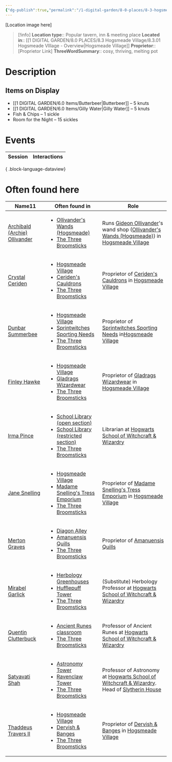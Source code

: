```yaml
---
{"dg-publish":true,"permalink":"/1-digital-garden/8-0-places/8-3-hogsmeade-village/8-3-11-the-three-broomsticks/","tags":["#place","#hogsmeade","#tavern"]}
---
```


[Location image here]
>[!info]
>**Location type**::  Popular tavern, inn & meeting place
>**Located in**:: [[1 DIGITAL GARDEN/8.0 PLACES/8.3 Hogsmeade Village/8.3.01 Hogsmeade VIllage - Overview\|Hogsmeade Village]]
>**Proprietor**:: [Proprietor Link]
>**ThreeWordSummary**:: cosy, thriving, melting pot

# Description


## Items on Display

- [[1 DIGITAL GARDEN/6.0 Items/Butterbeer\|Butterbeer]] – 5 knuts
- [[1 DIGITAL GARDEN/6.0 Items/Gilly Water\|Gilly Water]] – 5 knuts
- Fish & Chips – 1 sickle
- Room for the Night – 15 sickles

# Events

| Session | Interactions |
| ------- | ------------ |

{ .block-language-dataview}

# Often found here

<div><table class="dataview table-view-table"><thead class="table-view-thead"><tr class="table-view-tr-header"><th class="table-view-th"><span>Name</span><span class="dataview small-text">11</span></th><th class="table-view-th"><span>Often found in</span></th><th class="table-view-th"><span>Role</span></th></tr></thead><tbody class="table-view-tbody"><tr><td><span><a data-tooltip-position="top" aria-label="1 DIGITAL GARDEN/7.0 PEOPLE/7.3 NPCs/Archibald (Archie) Ollivander.md" data-href="1 DIGITAL GARDEN/7.0 PEOPLE/7.3 NPCs/Archibald (Archie) Ollivander.md" href="1 DIGITAL GARDEN/7.0 PEOPLE/7.3 NPCs/Archibald (Archie) Ollivander.md" class="internal-link" target="_blank" rel="noopener nofollow">Archibald (Archie) Ollivander</a></span></td><td><ul class="dataview dataview-ul dataview-result-list-ul"><li class="dataview-result-list-li"><span><a data-tooltip-position="top" aria-label="1 DIGITAL GARDEN/8.0 PLACES/8.3 Hogsmeade Village/8.3.27 Ollivander's Wands (Hogsmeade branch).md" data-href="1 DIGITAL GARDEN/8.0 PLACES/8.3 Hogsmeade Village/8.3.27 Ollivander's Wands (Hogsmeade branch).md" href="1 DIGITAL GARDEN/8.0 PLACES/8.3 Hogsmeade Village/8.3.27 Ollivander's Wands (Hogsmeade branch).md" class="internal-link" target="_blank" rel="noopener nofollow">Ollivander's Wands (Hogsmeade)</a></span></li><li class="dataview-result-list-li"><span><a data-tooltip-position="top" aria-label="1 DIGITAL GARDEN/8.0 PLACES/8.3 Hogsmeade Village/8.3.11 The Three Broomsticks.md" data-href="1 DIGITAL GARDEN/8.0 PLACES/8.3 Hogsmeade Village/8.3.11 The Three Broomsticks.md" href="1 DIGITAL GARDEN/8.0 PLACES/8.3 Hogsmeade Village/8.3.11 The Three Broomsticks.md" class="internal-link" target="_blank" rel="noopener nofollow">The Three Broomsticks</a></span></li></ul></td><td><span>Runs <a data-href="Gideon Ollivander" href="Gideon Ollivander" class="internal-link" target="_blank" rel="noopener nofollow">Gideon Ollivander</a>'s wand shop (<a data-tooltip-position="top" aria-label="8.3.27 Ollivander's Wands (Hogsmeade branch)" data-href="8.3.27 Ollivander's Wands (Hogsmeade branch)" href="8.3.27 Ollivander's Wands (Hogsmeade branch)" class="internal-link" target="_blank" rel="noopener nofollow">Ollivander's Wands (Hogsmeade)</a>) in <a data-tooltip-position="top" aria-label="8.3.01 Hogsmeade VIllage - Overview" data-href="8.3.01 Hogsmeade VIllage - Overview" href="8.3.01 Hogsmeade VIllage - Overview" class="internal-link" target="_blank" rel="noopener nofollow">Hogsmeade Village</a></span></td></tr><tr><td><span><a data-tooltip-position="top" aria-label="1 DIGITAL GARDEN/7.0 PEOPLE/7.3 NPCs/Crystal Ceriden.md" data-href="1 DIGITAL GARDEN/7.0 PEOPLE/7.3 NPCs/Crystal Ceriden.md" href="1 DIGITAL GARDEN/7.0 PEOPLE/7.3 NPCs/Crystal Ceriden.md" class="internal-link" target="_blank" rel="noopener nofollow">Crystal Ceriden</a></span></td><td><ul class="dataview dataview-ul dataview-result-list-ul"><li class="dataview-result-list-li"><span><a data-tooltip-position="top" aria-label="1 DIGITAL GARDEN/8.0 PLACES/8.3 Hogsmeade Village/8.3.01 Hogsmeade VIllage - Overview.md" data-href="1 DIGITAL GARDEN/8.0 PLACES/8.3 Hogsmeade Village/8.3.01 Hogsmeade VIllage - Overview.md" href="1 DIGITAL GARDEN/8.0 PLACES/8.3 Hogsmeade Village/8.3.01 Hogsmeade VIllage - Overview.md" class="internal-link" target="_blank" rel="noopener nofollow">Hogsmeade Village</a></span></li><li class="dataview-result-list-li"><span><a data-tooltip-position="top" aria-label="1 DIGITAL GARDEN/8.0 PLACES/8.3 Hogsmeade Village/8.3.03 Ceriden's Cauldrons.md" data-href="1 DIGITAL GARDEN/8.0 PLACES/8.3 Hogsmeade Village/8.3.03 Ceriden's Cauldrons.md" href="1 DIGITAL GARDEN/8.0 PLACES/8.3 Hogsmeade Village/8.3.03 Ceriden's Cauldrons.md" class="internal-link" target="_blank" rel="noopener nofollow">Ceriden's Cauldrons</a></span></li><li class="dataview-result-list-li"><span><a data-tooltip-position="top" aria-label="1 DIGITAL GARDEN/8.0 PLACES/8.3 Hogsmeade Village/8.3.11 The Three Broomsticks.md" data-href="1 DIGITAL GARDEN/8.0 PLACES/8.3 Hogsmeade Village/8.3.11 The Three Broomsticks.md" href="1 DIGITAL GARDEN/8.0 PLACES/8.3 Hogsmeade Village/8.3.11 The Three Broomsticks.md" class="internal-link" target="_blank" rel="noopener nofollow">The Three Broomsticks</a></span></li></ul></td><td><span>Proprietor of <a data-tooltip-position="top" aria-label="8.3.03 Ceriden's Cauldrons" data-href="8.3.03 Ceriden's Cauldrons" href="8.3.03 Ceriden's Cauldrons" class="internal-link" target="_blank" rel="noopener nofollow">Ceriden's Cauldrons</a> in <a data-tooltip-position="top" aria-label="8.3.01 Hogsmeade VIllage - Overview" data-href="8.3.01 Hogsmeade VIllage - Overview" href="8.3.01 Hogsmeade VIllage - Overview" class="internal-link" target="_blank" rel="noopener nofollow">Hogsmeade Village</a></span></td></tr><tr><td><span><a data-tooltip-position="top" aria-label="1 DIGITAL GARDEN/7.0 PEOPLE/7.3 NPCs/Dunbar Summerbee.md" data-href="1 DIGITAL GARDEN/7.0 PEOPLE/7.3 NPCs/Dunbar Summerbee.md" href="1 DIGITAL GARDEN/7.0 PEOPLE/7.3 NPCs/Dunbar Summerbee.md" class="internal-link" target="_blank" rel="noopener nofollow">Dunbar Summerbee</a></span></td><td><ul class="dataview dataview-ul dataview-result-list-ul"><li class="dataview-result-list-li"><span><a data-tooltip-position="top" aria-label="1 DIGITAL GARDEN/8.0 PLACES/8.3 Hogsmeade Village/8.3.01 Hogsmeade VIllage - Overview.md" data-href="1 DIGITAL GARDEN/8.0 PLACES/8.3 Hogsmeade Village/8.3.01 Hogsmeade VIllage - Overview.md" href="1 DIGITAL GARDEN/8.0 PLACES/8.3 Hogsmeade Village/8.3.01 Hogsmeade VIllage - Overview.md" class="internal-link" target="_blank" rel="noopener nofollow">Hogsmeade Village</a></span></li><li class="dataview-result-list-li"><span><a data-tooltip-position="top" aria-label="1 DIGITAL GARDEN/8.0 PLACES/8.3 Hogsmeade Village/8.3.04 Sprintwitches Sporting Needs.md" data-href="1 DIGITAL GARDEN/8.0 PLACES/8.3 Hogsmeade Village/8.3.04 Sprintwitches Sporting Needs.md" href="1 DIGITAL GARDEN/8.0 PLACES/8.3 Hogsmeade Village/8.3.04 Sprintwitches Sporting Needs.md" class="internal-link" target="_blank" rel="noopener nofollow">Sprintwitches Sporting Needs</a></span></li><li class="dataview-result-list-li"><span><a data-tooltip-position="top" aria-label="1 DIGITAL GARDEN/8.0 PLACES/8.3 Hogsmeade Village/8.3.11 The Three Broomsticks.md" data-href="1 DIGITAL GARDEN/8.0 PLACES/8.3 Hogsmeade Village/8.3.11 The Three Broomsticks.md" href="1 DIGITAL GARDEN/8.0 PLACES/8.3 Hogsmeade Village/8.3.11 The Three Broomsticks.md" class="internal-link" target="_blank" rel="noopener nofollow">The Three Broomsticks</a></span></li></ul></td><td><span>Proprietor of <a data-tooltip-position="top" aria-label="8.3.04 Sprintwitches Sporting Needs" data-href="8.3.04 Sprintwitches Sporting Needs" href="8.3.04 Sprintwitches Sporting Needs" class="internal-link" target="_blank" rel="noopener nofollow">Sprintwitches Sporting Needs</a> in<a data-tooltip-position="top" aria-label="8.3.01 Hogsmeade VIllage - Overview" data-href="8.3.01 Hogsmeade VIllage - Overview" href="8.3.01 Hogsmeade VIllage - Overview" class="internal-link" target="_blank" rel="noopener nofollow">Hogsmeade Village</a></span></td></tr><tr><td><span><a data-tooltip-position="top" aria-label="1 DIGITAL GARDEN/7.0 PEOPLE/7.3 NPCs/Finley Hawke.md" data-href="1 DIGITAL GARDEN/7.0 PEOPLE/7.3 NPCs/Finley Hawke.md" href="1 DIGITAL GARDEN/7.0 PEOPLE/7.3 NPCs/Finley Hawke.md" class="internal-link" target="_blank" rel="noopener nofollow">Finley Hawke</a></span></td><td><ul class="dataview dataview-ul dataview-result-list-ul"><li class="dataview-result-list-li"><span><a data-tooltip-position="top" aria-label="1 DIGITAL GARDEN/8.0 PLACES/8.3 Hogsmeade Village/8.3.01 Hogsmeade VIllage - Overview.md" data-href="1 DIGITAL GARDEN/8.0 PLACES/8.3 Hogsmeade Village/8.3.01 Hogsmeade VIllage - Overview.md" href="1 DIGITAL GARDEN/8.0 PLACES/8.3 Hogsmeade Village/8.3.01 Hogsmeade VIllage - Overview.md" class="internal-link" target="_blank" rel="noopener nofollow">Hogsmeade Village</a></span></li><li class="dataview-result-list-li"><span><a data-tooltip-position="top" aria-label="1 DIGITAL GARDEN/8.0 PLACES/8.3 Hogsmeade Village/8.3.16 Gladrags Wizardwear.md" data-href="1 DIGITAL GARDEN/8.0 PLACES/8.3 Hogsmeade Village/8.3.16 Gladrags Wizardwear.md" href="1 DIGITAL GARDEN/8.0 PLACES/8.3 Hogsmeade Village/8.3.16 Gladrags Wizardwear.md" class="internal-link" target="_blank" rel="noopener nofollow">Gladrags Wizardwear</a></span></li><li class="dataview-result-list-li"><span><a data-tooltip-position="top" aria-label="1 DIGITAL GARDEN/8.0 PLACES/8.3 Hogsmeade Village/8.3.11 The Three Broomsticks.md" data-href="1 DIGITAL GARDEN/8.0 PLACES/8.3 Hogsmeade Village/8.3.11 The Three Broomsticks.md" href="1 DIGITAL GARDEN/8.0 PLACES/8.3 Hogsmeade Village/8.3.11 The Three Broomsticks.md" class="internal-link" target="_blank" rel="noopener nofollow">The Three Broomsticks</a></span></li></ul></td><td><span>Proprietor of <a data-tooltip-position="top" aria-label="8.3.16 Gladrags Wizardwear" data-href="8.3.16 Gladrags Wizardwear" href="8.3.16 Gladrags Wizardwear" class="internal-link" target="_blank" rel="noopener nofollow">Gladrags Wizardwear</a> in <a data-tooltip-position="top" aria-label="8.3.01 Hogsmeade VIllage - Overview" data-href="8.3.01 Hogsmeade VIllage - Overview" href="8.3.01 Hogsmeade VIllage - Overview" class="internal-link" target="_blank" rel="noopener nofollow">Hogsmeade Village</a></span></td></tr><tr><td><span><a data-tooltip-position="top" aria-label="1 DIGITAL GARDEN/7.0 PEOPLE/7.3 NPCs/Irma Pince.md" data-href="1 DIGITAL GARDEN/7.0 PEOPLE/7.3 NPCs/Irma Pince.md" href="1 DIGITAL GARDEN/7.0 PEOPLE/7.3 NPCs/Irma Pince.md" class="internal-link" target="_blank" rel="noopener nofollow">Irma Pince</a></span></td><td><ul class="dataview dataview-ul dataview-result-list-ul"><li class="dataview-result-list-li"><span><a data-tooltip-position="top" aria-label="1 DIGITAL GARDEN/8.0 PLACES/8.2 Hogwarts School/8.4.03.1 School Library - Open Section.md" data-href="1 DIGITAL GARDEN/8.0 PLACES/8.2 Hogwarts School/8.4.03.1 School Library - Open Section.md" href="1 DIGITAL GARDEN/8.0 PLACES/8.2 Hogwarts School/8.4.03.1 School Library - Open Section.md" class="internal-link" target="_blank" rel="noopener nofollow">School Library (open section)</a></span></li><li class="dataview-result-list-li"><span><a data-tooltip-position="top" aria-label="1 DIGITAL GARDEN/8.0 PLACES/8.2 Hogwarts School/8.4.03.2 School Library - Restricted Section.md" data-href="1 DIGITAL GARDEN/8.0 PLACES/8.2 Hogwarts School/8.4.03.2 School Library - Restricted Section.md" href="1 DIGITAL GARDEN/8.0 PLACES/8.2 Hogwarts School/8.4.03.2 School Library - Restricted Section.md" class="internal-link" target="_blank" rel="noopener nofollow">School Library (restricted section)</a></span></li><li class="dataview-result-list-li"><span><a data-tooltip-position="top" aria-label="1 DIGITAL GARDEN/8.0 PLACES/8.3 Hogsmeade Village/8.3.11 The Three Broomsticks.md" data-href="1 DIGITAL GARDEN/8.0 PLACES/8.3 Hogsmeade Village/8.3.11 The Three Broomsticks.md" href="1 DIGITAL GARDEN/8.0 PLACES/8.3 Hogsmeade Village/8.3.11 The Three Broomsticks.md" class="internal-link" target="_blank" rel="noopener nofollow">The Three Broomsticks</a></span></li></ul></td><td><span>Librarian at <a data-tooltip-position="top" aria-label="8.2.0 Hogwarts School - Overview" data-href="8.2.0 Hogwarts School - Overview" href="8.2.0 Hogwarts School - Overview" class="internal-link" target="_blank" rel="noopener nofollow">Hogwarts School of Witchcraft &amp; Wizardry</a></span></td></tr><tr><td><span><a data-tooltip-position="top" aria-label="1 DIGITAL GARDEN/7.0 PEOPLE/7.3 NPCs/Jane Snelling.md" data-href="1 DIGITAL GARDEN/7.0 PEOPLE/7.3 NPCs/Jane Snelling.md" href="1 DIGITAL GARDEN/7.0 PEOPLE/7.3 NPCs/Jane Snelling.md" class="internal-link" target="_blank" rel="noopener nofollow">Jane Snelling</a></span></td><td><ul class="dataview dataview-ul dataview-result-list-ul"><li class="dataview-result-list-li"><span><a data-tooltip-position="top" aria-label="1 DIGITAL GARDEN/8.0 PLACES/8.3 Hogsmeade Village/8.3.01 Hogsmeade VIllage - Overview.md" data-href="1 DIGITAL GARDEN/8.0 PLACES/8.3 Hogsmeade Village/8.3.01 Hogsmeade VIllage - Overview.md" href="1 DIGITAL GARDEN/8.0 PLACES/8.3 Hogsmeade Village/8.3.01 Hogsmeade VIllage - Overview.md" class="internal-link" target="_blank" rel="noopener nofollow">Hogsmeade Village</a></span></li><li class="dataview-result-list-li"><span><a data-tooltip-position="top" aria-label="1 DIGITAL GARDEN/8.0 PLACES/8.3 Hogsmeade Village/8.3.13 Madame Snelling's Tress Emporium.md" data-href="1 DIGITAL GARDEN/8.0 PLACES/8.3 Hogsmeade Village/8.3.13 Madame Snelling's Tress Emporium.md" href="1 DIGITAL GARDEN/8.0 PLACES/8.3 Hogsmeade Village/8.3.13 Madame Snelling's Tress Emporium.md" class="internal-link" target="_blank" rel="noopener nofollow">Madame Snelling's Tress Emporium</a></span></li><li class="dataview-result-list-li"><span><a data-tooltip-position="top" aria-label="1 DIGITAL GARDEN/8.0 PLACES/8.3 Hogsmeade Village/8.3.11 The Three Broomsticks.md" data-href="1 DIGITAL GARDEN/8.0 PLACES/8.3 Hogsmeade Village/8.3.11 The Three Broomsticks.md" href="1 DIGITAL GARDEN/8.0 PLACES/8.3 Hogsmeade Village/8.3.11 The Three Broomsticks.md" class="internal-link" target="_blank" rel="noopener nofollow">The Three Broomsticks</a></span></li></ul></td><td><span>Proprietor of <a data-tooltip-position="top" aria-label="8.3.13 Madame Snelling's Tress Emporium" data-href="8.3.13 Madame Snelling's Tress Emporium" href="8.3.13 Madame Snelling's Tress Emporium" class="internal-link" target="_blank" rel="noopener nofollow">Madame Snelling's Tress Emporium</a> in <a data-tooltip-position="top" aria-label="8.3.01 Hogsmeade VIllage - Overview" data-href="8.3.01 Hogsmeade VIllage - Overview" href="8.3.01 Hogsmeade VIllage - Overview" class="internal-link" target="_blank" rel="noopener nofollow">Hogsmeade Village</a></span></td></tr><tr><td><span><a data-tooltip-position="top" aria-label="1 DIGITAL GARDEN/7.0 PEOPLE/7.3 NPCs/Merton Graves.md" data-href="1 DIGITAL GARDEN/7.0 PEOPLE/7.3 NPCs/Merton Graves.md" href="1 DIGITAL GARDEN/7.0 PEOPLE/7.3 NPCs/Merton Graves.md" class="internal-link" target="_blank" rel="noopener nofollow">Merton Graves</a></span></td><td><ul class="dataview dataview-ul dataview-result-list-ul"><li class="dataview-result-list-li"><span><a data-tooltip-position="top" aria-label="1 DIGITAL GARDEN/8.0 PLACES/8.1 Diagon Alley/8.01 Diagon Alley Overview.md" data-href="1 DIGITAL GARDEN/8.0 PLACES/8.1 Diagon Alley/8.01 Diagon Alley Overview.md" href="1 DIGITAL GARDEN/8.0 PLACES/8.1 Diagon Alley/8.01 Diagon Alley Overview.md" class="internal-link" target="_blank" rel="noopener nofollow">Diagon Alley</a></span></li><li class="dataview-result-list-li"><span><a data-tooltip-position="top" aria-label="1 DIGITAL GARDEN/8.0 PLACES/8.1 Diagon Alley/8.1.14 Amanuensis Quills.md" data-href="1 DIGITAL GARDEN/8.0 PLACES/8.1 Diagon Alley/8.1.14 Amanuensis Quills.md" href="1 DIGITAL GARDEN/8.0 PLACES/8.1 Diagon Alley/8.1.14 Amanuensis Quills.md" class="internal-link" target="_blank" rel="noopener nofollow">Amanuensis Quills</a></span></li><li class="dataview-result-list-li"><span><a data-tooltip-position="top" aria-label="1 DIGITAL GARDEN/8.0 PLACES/8.3 Hogsmeade Village/8.3.11 The Three Broomsticks.md" data-href="1 DIGITAL GARDEN/8.0 PLACES/8.3 Hogsmeade Village/8.3.11 The Three Broomsticks.md" href="1 DIGITAL GARDEN/8.0 PLACES/8.3 Hogsmeade Village/8.3.11 The Three Broomsticks.md" class="internal-link" target="_blank" rel="noopener nofollow">The Three Broomsticks</a></span></li></ul></td><td><span>Proprietor of <a data-tooltip-position="top" aria-label="8.1.14 Amanuensis Quills" data-href="8.1.14 Amanuensis Quills" href="8.1.14 Amanuensis Quills" class="internal-link" target="_blank" rel="noopener nofollow">Amanuensis Quills</a></span></td></tr><tr><td><span><a data-tooltip-position="top" aria-label="1 DIGITAL GARDEN/7.0 PEOPLE/7.3 NPCs/Mirabel Garlick.md" data-href="1 DIGITAL GARDEN/7.0 PEOPLE/7.3 NPCs/Mirabel Garlick.md" href="1 DIGITAL GARDEN/7.0 PEOPLE/7.3 NPCs/Mirabel Garlick.md" class="internal-link" target="_blank" rel="noopener nofollow">Mirabel Garlick</a></span></td><td><ul class="dataview dataview-ul dataview-result-list-ul"><li class="dataview-result-list-li"><span><a data-tooltip-position="top" aria-label="1 DIGITAL GARDEN/8.0 PLACES/8.2 Hogwarts School/8.2.01 Herbology Greenhouses.md" data-href="1 DIGITAL GARDEN/8.0 PLACES/8.2 Hogwarts School/8.2.01 Herbology Greenhouses.md" href="1 DIGITAL GARDEN/8.0 PLACES/8.2 Hogwarts School/8.2.01 Herbology Greenhouses.md" class="internal-link" target="_blank" rel="noopener nofollow">Herbology Greenhouses</a></span></li><li class="dataview-result-list-li"><span><a data-tooltip-position="top" aria-label="1 DIGITAL GARDEN/8.0 PLACES/8.2 Hogwarts School/8.3.01 Hufflepuff Tower.md" data-href="1 DIGITAL GARDEN/8.0 PLACES/8.2 Hogwarts School/8.3.01 Hufflepuff Tower.md" href="1 DIGITAL GARDEN/8.0 PLACES/8.2 Hogwarts School/8.3.01 Hufflepuff Tower.md" class="internal-link" target="_blank" rel="noopener nofollow">Hufflepuff Tower</a></span></li><li class="dataview-result-list-li"><span><a data-tooltip-position="top" aria-label="1 DIGITAL GARDEN/8.0 PLACES/8.3 Hogsmeade Village/8.3.11 The Three Broomsticks.md" data-href="1 DIGITAL GARDEN/8.0 PLACES/8.3 Hogsmeade Village/8.3.11 The Three Broomsticks.md" href="1 DIGITAL GARDEN/8.0 PLACES/8.3 Hogsmeade Village/8.3.11 The Three Broomsticks.md" class="internal-link" target="_blank" rel="noopener nofollow">The Three Broomsticks</a></span></li></ul></td><td><span>(Substitute) Herbology Professor at <a data-tooltip-position="top" aria-label="8.2.0 Hogwarts School - Overview" data-href="8.2.0 Hogwarts School - Overview" href="8.2.0 Hogwarts School - Overview" class="internal-link" target="_blank" rel="noopener nofollow">Hogwarts School of Witchcraft &amp; Wizardry</a></span></td></tr><tr><td><span><a data-tooltip-position="top" aria-label="1 DIGITAL GARDEN/7.0 PEOPLE/7.3 NPCs/Quentin Clutterbuck.md" data-href="1 DIGITAL GARDEN/7.0 PEOPLE/7.3 NPCs/Quentin Clutterbuck.md" href="1 DIGITAL GARDEN/7.0 PEOPLE/7.3 NPCs/Quentin Clutterbuck.md" class="internal-link" target="_blank" rel="noopener nofollow">Quentin Clutterbuck</a></span></td><td><ul class="dataview dataview-ul dataview-result-list-ul"><li class="dataview-result-list-li"><span><a data-tooltip-position="top" aria-label="1 DIGITAL GARDEN/8.0 PLACES/8.2 Hogwarts School/8.2.08 Ancient Runes Classroom (incl. Arithmancy).md" data-href="1 DIGITAL GARDEN/8.0 PLACES/8.2 Hogwarts School/8.2.08 Ancient Runes Classroom (incl. Arithmancy).md" href="1 DIGITAL GARDEN/8.0 PLACES/8.2 Hogwarts School/8.2.08 Ancient Runes Classroom (incl. Arithmancy).md" class="internal-link" target="_blank" rel="noopener nofollow">Ancient Runes classroom</a></span></li><li class="dataview-result-list-li"><span><a data-tooltip-position="top" aria-label="1 DIGITAL GARDEN/8.0 PLACES/8.3 Hogsmeade Village/8.3.11 The Three Broomsticks.md" data-href="1 DIGITAL GARDEN/8.0 PLACES/8.3 Hogsmeade Village/8.3.11 The Three Broomsticks.md" href="1 DIGITAL GARDEN/8.0 PLACES/8.3 Hogsmeade Village/8.3.11 The Three Broomsticks.md" class="internal-link" target="_blank" rel="noopener nofollow">The Three Broomsticks</a></span></li></ul></td><td><span>Professor of Ancient Runes at <a data-tooltip-position="top" aria-label="8.2.0 Hogwarts School - Overview" data-href="8.2.0 Hogwarts School - Overview" href="8.2.0 Hogwarts School - Overview" class="internal-link" target="_blank" rel="noopener nofollow">Hogwarts School of Witchcraft &amp; Wizardry</a></span></td></tr><tr><td><span><a data-tooltip-position="top" aria-label="1 DIGITAL GARDEN/7.0 PEOPLE/7.3 NPCs/Satyavati Shah.md" data-href="1 DIGITAL GARDEN/7.0 PEOPLE/7.3 NPCs/Satyavati Shah.md" href="1 DIGITAL GARDEN/7.0 PEOPLE/7.3 NPCs/Satyavati Shah.md" class="internal-link" target="_blank" rel="noopener nofollow">Satyavati Shah</a></span></td><td><ul class="dataview dataview-ul dataview-result-list-ul"><li class="dataview-result-list-li"><span><a data-tooltip-position="top" aria-label="1 DIGITAL GARDEN/8.0 PLACES/8.2 Hogwarts School/8.2.04 Astronomy Tower.md" data-href="1 DIGITAL GARDEN/8.0 PLACES/8.2 Hogwarts School/8.2.04 Astronomy Tower.md" href="1 DIGITAL GARDEN/8.0 PLACES/8.2 Hogwarts School/8.2.04 Astronomy Tower.md" class="internal-link" target="_blank" rel="noopener nofollow">Astronomy Tower</a></span></li><li class="dataview-result-list-li"><span><a data-tooltip-position="top" aria-label="1 DIGITAL GARDEN/8.0 PLACES/8.2 Hogwarts School/8.3.04 Ravenclaw Tower.md" data-href="1 DIGITAL GARDEN/8.0 PLACES/8.2 Hogwarts School/8.3.04 Ravenclaw Tower.md" href="1 DIGITAL GARDEN/8.0 PLACES/8.2 Hogwarts School/8.3.04 Ravenclaw Tower.md" class="internal-link" target="_blank" rel="noopener nofollow">Ravenclaw Tower</a></span></li><li class="dataview-result-list-li"><span><a data-tooltip-position="top" aria-label="1 DIGITAL GARDEN/8.0 PLACES/8.3 Hogsmeade Village/8.3.11 The Three Broomsticks.md" data-href="1 DIGITAL GARDEN/8.0 PLACES/8.3 Hogsmeade Village/8.3.11 The Three Broomsticks.md" href="1 DIGITAL GARDEN/8.0 PLACES/8.3 Hogsmeade Village/8.3.11 The Three Broomsticks.md" class="internal-link" target="_blank" rel="noopener nofollow">The Three Broomsticks</a></span></li></ul></td><td><span>Professor of Astronomy at <a data-tooltip-position="top" aria-label="8.2.0 Hogwarts School - Overview" data-href="8.2.0 Hogwarts School - Overview" href="8.2.0 Hogwarts School - Overview" class="internal-link" target="_blank" rel="noopener nofollow">Hogwarts School of Witchcraft &amp; Wizardry</a>. Head of <a data-tooltip-position="top" aria-label="07.2.06 Slytherin House" data-href="07.2.06 Slytherin House" href="07.2.06 Slytherin House" class="internal-link" target="_blank" rel="noopener nofollow">Slytherin House</a></span></td></tr><tr><td><span><a data-tooltip-position="top" aria-label="1 DIGITAL GARDEN/7.0 PEOPLE/7.3 NPCs/Thaddeus Travers II.md" data-href="1 DIGITAL GARDEN/7.0 PEOPLE/7.3 NPCs/Thaddeus Travers II.md" href="1 DIGITAL GARDEN/7.0 PEOPLE/7.3 NPCs/Thaddeus Travers II.md" class="internal-link" target="_blank" rel="noopener nofollow">Thaddeus Travers II</a></span></td><td><ul class="dataview dataview-ul dataview-result-list-ul"><li class="dataview-result-list-li"><span><a data-tooltip-position="top" aria-label="1 DIGITAL GARDEN/8.0 PLACES/8.3 Hogsmeade Village/8.3.01 Hogsmeade VIllage - Overview.md" data-href="1 DIGITAL GARDEN/8.0 PLACES/8.3 Hogsmeade Village/8.3.01 Hogsmeade VIllage - Overview.md" href="1 DIGITAL GARDEN/8.0 PLACES/8.3 Hogsmeade Village/8.3.01 Hogsmeade VIllage - Overview.md" class="internal-link" target="_blank" rel="noopener nofollow">Hogsmeade Village</a></span></li><li class="dataview-result-list-li"><span><a data-tooltip-position="top" aria-label="1 DIGITAL GARDEN/8.0 PLACES/8.3 Hogsmeade Village/8.3.14 Dervish &amp; Banges.md" data-href="1 DIGITAL GARDEN/8.0 PLACES/8.3 Hogsmeade Village/8.3.14 Dervish &amp; Banges.md" href="1 DIGITAL GARDEN/8.0 PLACES/8.3 Hogsmeade Village/8.3.14 Dervish &amp; Banges.md" class="internal-link" target="_blank" rel="noopener nofollow">Dervish &amp; Banges</a></span></li><li class="dataview-result-list-li"><span><a data-tooltip-position="top" aria-label="1 DIGITAL GARDEN/8.0 PLACES/8.3 Hogsmeade Village/8.3.11 The Three Broomsticks.md" data-href="1 DIGITAL GARDEN/8.0 PLACES/8.3 Hogsmeade Village/8.3.11 The Three Broomsticks.md" href="1 DIGITAL GARDEN/8.0 PLACES/8.3 Hogsmeade Village/8.3.11 The Three Broomsticks.md" class="internal-link" target="_blank" rel="noopener nofollow">The Three Broomsticks</a></span></li></ul></td><td><span>Proprietor of <a data-tooltip-position="top" aria-label="8.3.14 Dervish &amp; Banges" data-href="8.3.14 Dervish &amp; Banges" href="8.3.14 Dervish &amp; Banges" class="internal-link" target="_blank" rel="noopener nofollow">Dervish &amp; Banges</a> in <a data-tooltip-position="top" aria-label="8.3.01 Hogsmeade VIllage - Overview" data-href="8.3.01 Hogsmeade VIllage - Overview" href="8.3.01 Hogsmeade VIllage - Overview" class="internal-link" target="_blank" rel="noopener nofollow">Hogsmeade Village</a></span></td></tr></tbody></table></div>
